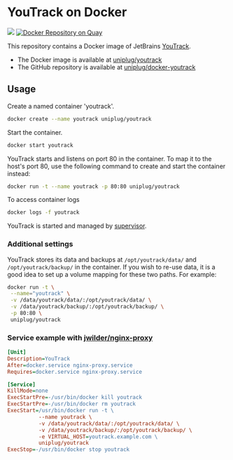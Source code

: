# YouTrack on Docker
	
[![](https://badge.imagelayers.io/uniplug/youtrack:latest.svg)](https://imagelayers.io/?images=uniplug/youtrack:latest 'Get your own badge on imagelayers.io')
[![Docker Repository on Quay](https://quay.io/repository/uniplug/youtrack/status "Docker Repository on Quay")](https://quay.io/repository/uniplug/youtrack)


This repository contains a Docker image of JetBrains [YouTrack](http://www.jetbrains.com/youtrack).

* The Docker image is available at [uniplug/youtrack](https://registry.hub.docker.com/u/uniplug/youtrack)
* The GitHub repository is available at [uniplug/docker-youtrack](https://github.com/uniplug/youtrack-docker)

## Usage

Create a named container 'youtrack'.

```bash
docker create --name youtrack uniplug/youtrack
```

Start the container.

```bash
docker start youtrack
```

YouTrack starts and listens on port 80 in the container.
To map it to the host's port 80, use the following command to create and start the container instead:

```bash
docker run -t --name youtrack -p 80:80 uniplug/youtrack
```

To access container logs

```bash
docker logs -f youtrack
```

YouTrack is started and managed by [supervisor](http://supervisord.org/).

### Additional settings

YouTrack stores its data and backups at ```/opt/youtrack/data/``` and ```/opt/youtrack/backup/``` in the container.
If you wish to re-use data, it is a good idea to set up a volume mapping for these two paths. For example:

```bash
docker run -t \
 --name="youtrack" \
 -v /data/youtrack/data/:/opt/youtrack/data/ \
 -v /data/youtrack/backup/:/opt/youtrack/backup/ \
 -p 80:80 \
 uniplug/youtrack
```

### Service example with [jwilder/nginx-proxy](https://hub.docker.com/r/jwilder/nginx-proxy/)

```ini
[Unit]
Description=YouTrack
After=docker.service nginx-proxy.service
Requires=docker.service nginx-proxy.service

[Service]
KillMode=none
ExecStartPre=-/usr/bin/docker kill youtrack
ExecStartPre=-/usr/bin/docker rm youtrack
ExecStart=/usr/bin/docker run -t \
          --name youtrack \
          -v /data/youtrack/data/:/opt/youtrack/data/ \
          -v /data/youtrack/backup/:/opt/youtrack/backup/ \
          -e VIRTUAL_HOST=youtrack.example.com \
          uniplug/youtrack
ExecStop=-/usr/bin/docker stop youtrack
```
